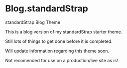 Blog.standardStrap
==================

standardStrap Blog Theme

This is a blog version of my standardStrap starter theme.

Still lots of things to get done before it is completed.

Will update information regarding this theme soon.



Not recomended for use on a production/live site as is!
